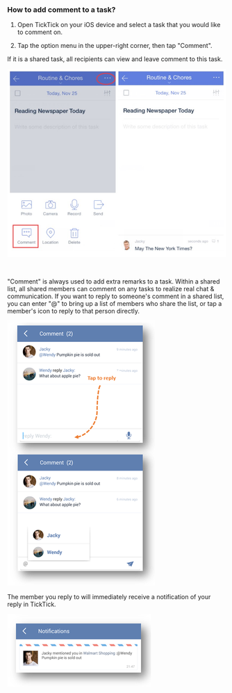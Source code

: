 ### How to add comment to a task?
1. Open TickTick on your iOS device and select a task that you would like to comment on.

2. Tap the option menu in the upper-right corner, then tap "Comment".

If it is a shared task, all recipients can view and leave comment to this task.

![](comment12.jpg)


<br />

"Comment" is always used to add extra remarks to a task. Within a shared list, all shared members can comment on any tasks to realize real chat & communication. If you want to reply to someone's comment in a shared list, you can enter "@" to bring up a list of members who share the list, or tap a member's icon to reply to that person directly.



![](../images/androidcomment.png)


The member you reply to will immediately receive a notification of your reply in TickTick.

![](../images/androidaomment2.png)